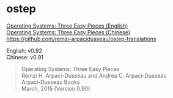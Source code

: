 # ostep

[Operating Systems: Three Easy Pieces (English)][1]  
[Operating Systems: Three Easy Pieces (Chinese)][2]  
https://github.com/remzi-arpacidusseau/ostep-translations

English: v0.92  
Chinese: v0.91

>Operating Systems: Three Easy Pieces  
>Remzi H. Arpaci-Dusseau and Andrea C. Arpaci-Dusseau  
>Arpaci-Dusseau Books  
>March, 2015 (Version 0.90)  

[1]: https://pages.cs.wisc.edu/~remzi/OSTEP/#book-chapters
[2]: https://pages.cs.wisc.edu/~remzi/OSTEP/Chinese/

